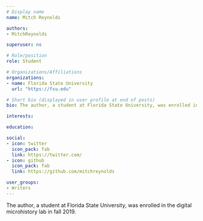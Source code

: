```yaml
---
# Display name
name: Mitch Reynolds

authors:
- MitchReynolds

superuser: no

# Role/position
role: Student

# Organizations/Affiliations
organizations:
- name: Florida State University
  url: "https://fsu.edu"

# Short bio (displayed in user profile at end of posts)
bio: The author, a student at Florida State University, was enrolled in the digital microhistory lab in fall 2019.

interests:

education:

social:
- icon: twitter
  icon_pack: fab
  link: https://twitter.com/
- icon: github
  icon_pack: fab
  link: https://github.com/mitchreynolds

user_groups:
- Writers
---
```

The author, a student at Florida State University, was enrolled in the digital microhistory lab in fall 2019.


